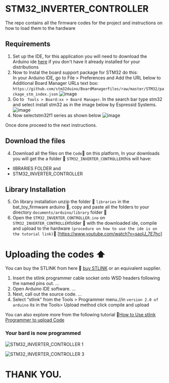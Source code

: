 # STM32_INVERTER_CONTROLLER

The repo contains all the firmware codes for the project and instructions on how to load them to the hardware

## Requirements
1) Set up the IDE, for this application you will need to download the Arduino ide [here](https://www.arduino.cc/en/software) if you don't have it already installed for your distributions
2) Now to Instal the board support package for STM32 do this: 
  </br> In your Arduino IDE, go to File > Preferences and Add the URL below to Additional Board Manager URLs text box:
  </br> `https://github.com/stm32duino/BoardManagerFiles/raw/master/STM32/package_stm_index.json`
  ![image](https://user-images.githubusercontent.com/85989401/235103875-2e41a86d-cb5f-4903-ab0d-253967f84271.png)
3)  Go to ` Tools > Board:xx > Board Manager`. In the search bar type stm32 and select install stm32 as in the image below by Espressid Systems.  
![image](https://user-images.githubusercontent.com/85989401/235103960-f15fca89-6561-4292-9b8f-b41c16f634e4.png)
4) Now selectstm32f1 series as shown below
![image](https://user-images.githubusercontent.com/85989401/235104196-9612dc3b-45c2-4916-9e9b-9e143d129efc.png)

 Once done proceed to the next instructions.
## Download the files 
4)  Download all the files on the `Code`:arrow_down_small: on this platform, In your downloads you will get the a folder :file_folder:  `STM32_INVERTER_CONTROLLER`this will have:
 - lIBRARIES FOLDER and
 - STM32_INVERTER_CONTROLLER
  ## Library Installation
5)  On library installation unzip the folder :file_folder: `libraries` in the bat_toy_firmware arduino :file_folder:, copy and paste all the folders to your directory `documents/arduino/library` folder :file_folder:
6)  Open the `STM32_INVERTER_CONTROLLER.ino`  on `STM32_INVERTER_CONTROLLER`folder :file_folder: with the downloaded ide, compile and upload to the hardware `(procedure on how to use the ide is on the tutorial link)`:link:    [https://www.youtube.com/watch?v=saolJ_7E7hc]

# Uploading the codes  :arrow_up:
You can buy the STLINK from here :link: [buy STLINK](https://www.amazon.com/HiLetgo-Emulator-Downloader-Programmer-STM32F103C8T6/dp/B07SQV6VLZ/ref=sr_1_4?keywords=st-link+v2&qid=1682672819&sr=8-4)
or an equivalent supplier.

1) Insert the stlink programmer cable socket onto WSD headers following the named pins out. ...
2) Open Arduino IDE software. ...
3) Next, call out the source code. ...
4) Select “stlink” from the Tools > Programmer menu.//in `version 2.0 of arduino` its in the Tools> Upload method
click compile and upload

You can also explore more from the following tutorial :link:[How to Use stlink Programmer to upload Code](https://youtube.com/clip/UgkxU2qoc2redfZNsjBl_M005fUsd7n_mZhQ)

### Your bard is now programmed

![STM32_INVERTER_CONTROLLER 1](https://user-images.githubusercontent.com/85989401/235107387-a0e3727d-d001-4e72-9282-b5c6c989a6b9.png)

![STM32_INVERTER_CONTROLLER 3](https://user-images.githubusercontent.com/85989401/235107432-cf4086f2-e713-43a7-8f2c-c22704702d2f.png)

# THANK YOU.
